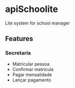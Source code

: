 # apiSchoolite
Lite system for school manager

## Features
### Secretaria
- Matricular pessoa
- Confirmar matricula
- Pagar mensalidade
- Lançar pagamento

